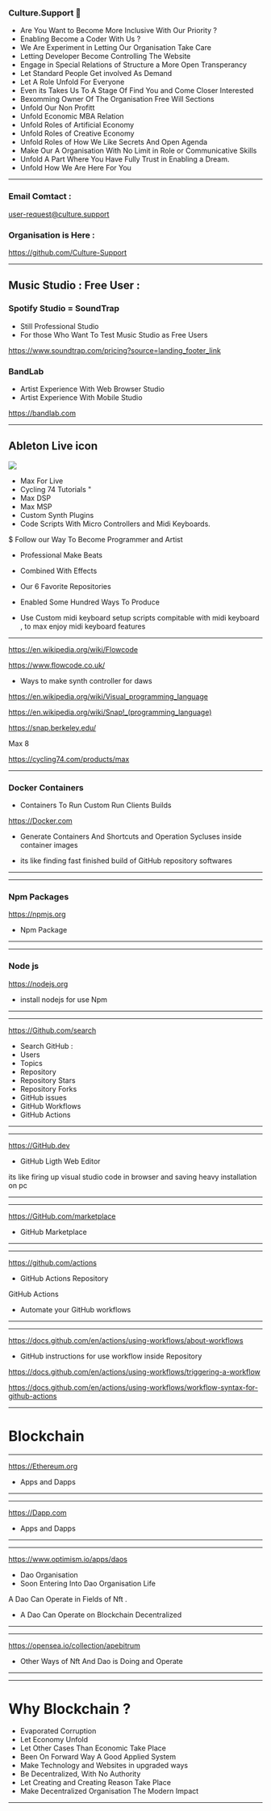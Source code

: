 ### Culture.Support 👋

- Are You Want to Become More Inclusive With Our Priority ?
- Enabling Become a Coder With Us ?
- We Are Experiment in Letting Our Organisation Take Care
- Letting Developer Become Controlling The Website
- Engage in Special Relations of Structure a More Open Transperancy
- Let Standard People Get involved As Demand
- Let A Role Unfold For Everyone
- Even its Takes Us To A Stage Of Find You and Come Closer Interested
- Bexomming Owner Of The Organisation Free Will Sections
- Unfold Our Non Profitt
- Unfold Economic MBA Relation
- Unfold Roles of Artificial Economy
- Unfold Roles of Creative Economy
- Unfold Roles of How We Like Secrets And Open Agenda 
- Make Our A Organisation With No Limit in Role or Communicative Skills
- Unfold A Part Where You Have Fully Trust in Enabling a Dream.
- Unfold How We Are Here For You

--------------



### Email Comtact :

user-request@culture.support






### Organisation is Here :


https://github.com/Culture-Support




---------

Music Studio : Free User :
--------

### Spotify Studio = SoundTrap

- Still Professional Studio 
- For those Who Want To Test Music Studio as Free Users




https://www.soundtrap.com/pricing?source=landing_footer_link

### BandLab 

- Artist Experience With Web Browser Studio
- Artist Experience With Mobile Studio

https://bandlab.com 


---------------



Ableton Live icon
-------------------
![](https://cloud.githubusercontent.com/assets/7797479/6123652/12002f48-b0fd-11e4-908c-804b7f02d2b4.png)


- Max For Live
- Cycling 74 Tutorials "
- Max DSP
- Max MSP
- Custom Synth Plugins
- Code Scripts With Micro Controllers and Midi Keyboards.



$ Follow our Way To Become Programmer and Artist 

- Professional Make Beats 
- Combined With Effects

- Our 6 Favorite Repositories
- Enabled Some Hundred Ways To Produce 
- Use Custom midi keyboard setup scripts compitable
with midi keyboard , to max enjoy midi keyboard features

----------





https://en.wikipedia.org/wiki/Flowcode



https://www.flowcode.co.uk/



- Ways to make synth controller for daws 


https://en.wikipedia.org/wiki/Visual_programming_language


https://en.wikipedia.org/wiki/Snap!_(programming_language)

https://snap.berkeley.edu/


Max 8

https://cycling74.com/products/max


------------

### Docker Containers 

- Containers To Run Custom Run Clients Builds


https://Docker.com

- Generate Containers And Shortcuts and Operation
Sycluses inside container images 


- its like finding fast finished build 
of GitHub repository softwares 

----------------




---------

### Npm Packages 


https://npmjs.org

- Npm Package 

----------------




---------

### Node js


https://nodejs.org

- install nodejs for use Npm

----------------



---------

https://Github.com/search

- Search GitHub : 
- Users
- Topics 
- Repository 
- Repository Stars 
- Repository Forks
- GitHub issues 
- GitHub Workflows
- GitHub Actions 

----------------



---------

https://GitHub.dev

- GitHub Ligth Web Editor

its like firing up visual studio code in browser
and saving heavy installation on pc 

----------------




---------

https://GitHub.com/marketplace

- GitHub Marketplace



----------------


---------

https://github.com/actions

- GitHub Actions Repository 


GitHub Actions

- Automate your GitHub workflows

----------------








---------

https://docs.github.com/en/actions/using-workflows/about-workflows

- GitHub instructions for use workflow inside
Repository

https://docs.github.com/en/actions/using-workflows/triggering-a-workflow

https://docs.github.com/en/actions/using-workflows/workflow-syntax-for-github-actions


----------------

# Blockchain 


---------

https://Ethereum.org

- Apps and Dapps  

----------------



---------

https://Dapp.com

- Apps and Dapps  

----------------


---------

https://www.optimism.io/apps/daos

- Dao Organisation 
- Soon Entering Into Dao Organisation Life

 A Dao Can Operate in Fields of Nft .
- A Dao Can Operate on Blockchain Decentralized 
----------------




---------

https://opensea.io/collection/apebitrum

- Other Ways of Nft And Dao is Doing and Operate 

----------------


---------



# Why Blockchain ?

- Evaporated Corruption
- Let Economy Unfold
- Let Other Cases Than Economic Take Place
- Been On Forward Way A Good Applied System
- Make Technology and Websites in upgraded ways 
- Be Decentralized, With No Authority
- Let Creating and Creating Reason Take Place
- Make Decentralized Organisation The Modern 
Impact 

----------------




